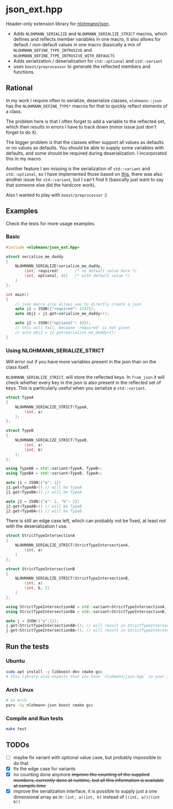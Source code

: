 # json_ext.hpp

Header-only extension library for [nlohmann/json](https://github.com/nlohmann/json).

- Adds `NLOHMANN_SERIALIZE` and `NLOHMANN_SERIALIZE_STRICT` macros, which defines and reflects member variables in one macro, it also allows for default / non-default values in one macro (basically a mix of `NLOHMANN_DEFINE_TYPE_INTRUSIVE` and `NLOHMANN_DEFINE_TYPE_INTRUSIVE_WITH_DEFAULTS`
- Adds serialization / deserialization for `std::optional` and `std::variant`
- uses `boost/preprocessor` to generate the reflected members and functions.

## Rational

In my work I require often to serialize, deserialize classes, `nlohmann::json` has the `NLOHMANN_DEFINE_TYPE*` macros for that to quickly reflect elements of a class.

The problem here is that I often forget to add a variable to the reflected set, which then results in errors I have to track down (minor issue just don't forget to do it).

The bigger problem is that the classes either support all values as defaults or no values as defaults. You should be able to supply some variables with defaults, and some should be required during deserialization. I incorporated this in my macro.

Another feature I am missing is the serialization of `std::variant` and `std::optional`, so I have implemented those based on [this](https://github.com/nlohmann/json#how-do-i-convert-third-party-types), there was also another issue for `std::variant`, but I can't find it (basically just want to say that someone else did the hardcore work).

Also I wanted to play with `boost/preprocessor` :)

## Examples

Check the tests for more usage examples.

### Basic

```cpp
#include <nlohmann/json_ext.hpp>

struct serialize_me_daddy
{
    NLOHMANN_SERIALIZE(serialize_me_daddy,
        (int, required)       /* no default value here */
        (int, optional, 42)   /* with default value */
    )
};

int main()
{
    // json macro also allows you to directly create a json
    auto j1 = JSON({"required": 1337});
    auto obj1 = j1.get<serialize_me_daddy>();

    auto j2 = JSON({"optional": 43});
    // this will fail, because 'required' is not given
    // auto obj2 = j2.get<serialize_me_daddy>();
}
```

### Using NLOHMANN_SERIALIZE_STRICT

Will error out if you have more variables present in the json than on the class itself.

`NLOHMANN_SERIALIZE_STRICT`, will store the reflected keys.
In `from_json` it will check whether every key in the json is also present in the reflected set of keys.
This is particularly useful when you serialize a `std::variant`.

```cpp
struct TypeA
{
    NLOHMANN_SERIALIZE_STRICT(TypeA,
        (int, a)
    );
};

struct TypeB
{
    NLOHMANN_SERIALIZE_STRICT(TypeB,
        (int, a)
        (int, b)
    );
};

using TypeAB = std::variant<TypeA, TypeB>;
using TypeBA = std::variant<TypeB, TypeA>;

auto j1 = JSON({"a": 1})
j1.get<TypeAB>() // will be TypeA
j1.get<TypeBA>() // will be TypeA

auto j2 = JSON({"a": 1, "b": 2})
j2.get<TypeAB>() // will be TypeB
j2.get<TypeBA>() // will be TypeB
```

There is still an edge case left, which can probably not be fixed, at least not with the deserialization I use.

```cpp
struct StrictTypeIntersectionA
{
    NLOHMANN_SERIALIZE_STRICT(StrictTypeIntersectionA,
        (int, a)
    )
};

struct StrictTypeIntersectionB
{
    NLOHMANN_SERIALIZE_STRICT(StrictTypeIntersectionB,
        (int, a)
        (int, b, 2)
    )
};

using StrictTypeIntersectionAB = std::variant<StrictTypeIntersectionA, StrictTypeIntersectionB>;
using StrictTypeIntersectionBA = std::variant<StrictTypeIntersectionB, StrictTypeIntersectionA>;

auto j = JSON({"a":1});
j.get<StrictTypeIntersectionAB>(); // will result in StrictTypeIntersectionA
j.get<StrictTypeIntersectionBA>(); // will result in StrictTypeIntersectionB
```

## Run the tests

### Ubuntu

```bash
sudo apt install -y libboost-dev cmake gcc
# this library also expects that you have `nlohmann/json.hpp` in your include directories
```

### Arch Linux

```bash
# on Arch
paru -Sy nlohmann-json boost cmake gcc
```

### Compile and Run tests

```bash
make test
```

## TODOs

- [ ] maybe fix variant with optional value case, but probably impossible to do that
- [X] fix the edge case for variants
- [X]  no counting done anymore ~~improve the counting of the supplied members, currently done at runtime, but all this information is available at compile time~~
- [X] improve the serialization interface, it is possible to supply just a one dimensional array as in: `(int, a)(int, b)` instead of `((int, a))((int b))`
